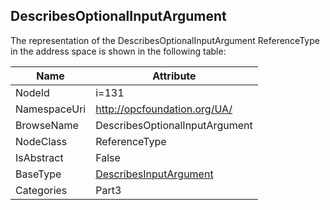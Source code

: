 <!-- objecttype -->
## DescribesOptionalInputArgument
  
<!-- end of text -->
The representation of the DescribesOptionalInputArgument ReferenceType in the address space is shown in the following table:  

|Name|Attribute|
|---|---|
|NodeId|i=131|
|NamespaceUri|http://opcfoundation.org/UA/|
|BrowseName|DescribesOptionalInputArgument|
|NodeClass|ReferenceType|
|IsAbstract|False|
|BaseType|[DescribesInputArgument](../../../Part3/ReferenceTypes/DescribesInputArgument/readme.md)|
|Categories|Part3|


